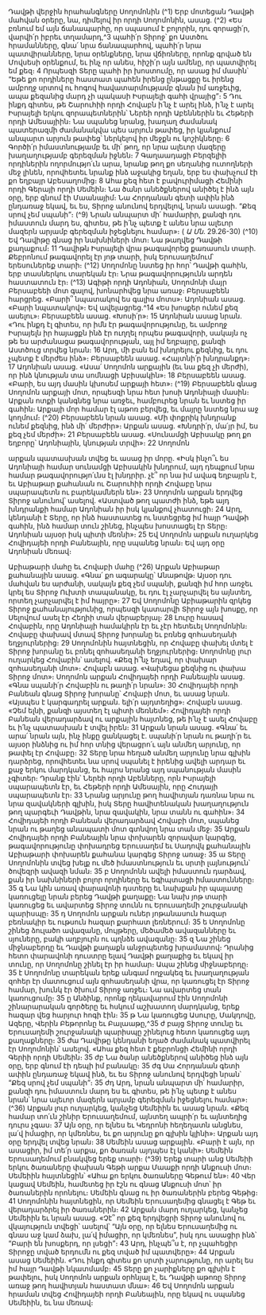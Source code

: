 
Դավթի վերջին հրահանգները Սողոմոնին
(^1) Երբ մոտեցան Դավթի մահվան օրերը, նա, դիմելով իր որդի Սողոմոնին, ասաց. (^2) «Ես բռնում եմ այն ճանապարհը,
որ սպասում է բոլորին, դու զորացի՛ր, վարվի՛ր իբրեւ տղամարդ,^3 պահի՛ր Տիրոջ՝ քո Աստծու հրամանները, գնա՛ նրա
ճանապարհով, պահի՛ր նրա պատվիրանները, նրա օրենքները, նրա վճիռները, որոնք գրված են Մովսեսի օրենքում, եւ
ինչ որ անես, հիշի՛ր այն ամենը, որ պատվիրել եմ քեզ։ 4 Որպեսզի Տերը պահի իր խոստումը, որ ասաց իմ մասին՝ “Եթե
քո որդիները հաստատ պահեն իրենց ընթացքը եւ իրենց ամբողջ սրտով ու հոգով հավատարմությամբ գնան իմ առջեւից,
ապա քեզանից մարդ չի պակասի Իսրայելի գահի վրայից”։ 5 Դու ինքդ գիտես, թե Շարուհիի որդի Հովաբն ի՛նչ է արել
ինձ, ի՛նչ է արել Իսրայելի երկու զորապետներին՝ Ներեի որդի Աբեններին եւ Հեթերի որդի Ամեսայիին։ Նա սպանեց
նրանց, խաղաղ ժամանակ պատերազմի ժամանակվա պես արյուն թափեց, իր կյանքում անպարտ արյուն թափեց՝
ներկելով իր մեջքն ու կոշիկները։ 6 Գործի՛ր իմաստնությամբ եւ մի՛ թող, որ նրա ալեւոր մազերը խաղաղությամբ
գերեզման իջնեն։ 7 Գաղաադացի Բերզելիի որդիներին ողորմությո՛ւն արա, նրանք թող քո սեղանից ուտողների մեջ
լինեն, որովհետեւ նրանք ինձ աջակից եղան, երբ ես փախչում էի քո եղբայր Աբեսաղոմից։ 8 Ահա քեզ հետ է բավուրիմացի
Հեմինի որդի Գերայի որդի Սեմեին։ Նա ծանր անեծքներով անիծել է ինձ այն օրը, երբ գնում էի Մաանայիմ։ Նա
Հորդանան գետի ափին ինձ ընդառաջ եկավ, եւ ես, Տիրոջ անունով երդվելով, նրան ասացի. “Քեզ սրով չեմ սպանի”։
(^9) Նրան անպարտ մի՛ համարիր, քանզի դու իմաստուն մարդ ես, գիտես, թե ի՛նչ պետք է անես նրա ալեւոր մազերն արյամբ
գերեզման իջեցնելու համար»։
( _Ա Մն_. 29.26-30)
(^10) Եվ Դավիթը գնաց իր նախնիների մոտ։ Նա թաղվեց Դավթի քաղաքում։ 11 Դավիթն Իսրայելի վրա թագավորեց
քառասուն տարի. Քեբրոնում թագավորել էր յոթ տարի, իսկ Երուսաղեմում՝ երեսուներեք տարի։
(^12) Սողոմոնը նստեց իր հոր՝ Դավթի գահին, երբ տասներկու տարեկան էր։ Նրա թագավորությունն արդեն
հաստատուն էր։
(^13) Ագիթի որդի Ադոնիան, Սողոմոնի մայր Բերսաբեեի մոտ գալով, խոնարհվեց նրա առաջ։ Բերսաբեեն հարցրեց.
«Բարի՞ նպատակով ես գալիս մոտս»։ Ադոնիան ասաց. «Բարի նպատակով»։ Եվ ավելացրեց.^14 «Ես խոսքեր ունեմ քեզ
ասելու»։ Բերսաբեեն ասաց. «Խոսի՛ր»։ 15 Ադոնիան ասաց նրան. «Դու ինքդ էլ գիտես, որ իմն էր թագավորությունը, եւ
ամբողջ Իսրայելն իր հայացքն ինձ էր ուղղել որպես թագավորի, սակայն ոչ թե ես արժանացա թագավորության, այլ իմ
եղբայրը, քանզի Աստծուց տրվեց նրան։ 16 Արդ, մի բան եմ խնդրելու քեզնից, եւ դու չպետք է մերժես ինձ»։ Բերսաբեեն
ասաց. «Հայտնի՛ր խնդրանքդ»։ 17 Ադոնիան ասաց. «Ասա՛ Սողոմոն արքային (եւ նա քեզ չի մերժի), որ ինձ կնության տա
սոմնացի Աբիսակին»։ 18 Բերսաբեեն ասաց. «Բարի, ես այդ մասին կխոսեմ արքայի հետ»։
(^19) Բերսաբեեն գնաց Սողոմոն արքայի մոտ, որպեսզի նրա հետ խոսի Ադոնիայի մասին։ Արքան ոտքի կանգնեց նրա
առջեւ, համբուրեց նրան եւ նստեց իր գահին։ Արքայի մոր համար էլ աթոռ բերվեց, եւ մայրը նստեց նրա աջ կողմում։
(^20) Բերսաբեեն նրան ասաց. «Մի փոքրիկ խնդրանք ունեմ քեզնից, ինձ մի՛ մերժիր»։ Արքան ասաց. «Խնդրի՛ր, մա՛յր իմ,
ես քեզ չեմ մերժի»։ 21 Բերսաբեեն ասաց. «Սունամցի Աբիսակը թող քո եղբորը՝ Ադոնիային, կնության տրվի»։ 22 Սողոմոն


արքան պատասխան տվեց եւ ասաց իր մորը. «Իսկ ինչո՞ւ ես Ադոնիայի համար սունամցի Աբիսակին խնդրում, այդ
դեպքում նրա համար թագավորությո՛ւնս էլ խնդրիր. չէ՞ որ նա իմ ավագ եղբայրն է, եւ Աբիաթար քահանան ու Շարուհիի
որդի Հովաբը նրա սպարապետն ու բարեկամներն են»։ 23 Սողոմոն արքան երդվեց Տիրոջ անունով՝ ասելով. «Աստված
թող պատժի ինձ, եթե այդ խնդրանքի համար Ադոնիան իր իսկ կյանքով չհատուցի։ 24 Արդ, կենդանի է Տերը, որ ինձ
հաստատեց ու նստեցրեց իմ հայր Դավթի գահին, ինձ համար տուն շինեց, ինչպես խոստացել էր Տերը։ Ադոնիան այսօր
իսկ պիտի մեռնի»։ 25 Եվ Սողոմոն արքան ուղարկեց Հովիդայեի որդի Բանեային, որը սպանեց նրան։ Եվ այդ օրը
Ադոնիան մեռավ։

Աբիաթարի մահը եւ Հովաբի մահը
(^26) Արքան Աբիաթար քահանային ասաց. «Գնա՛ քո ագարակը՝ Անաթովթ։ Այսօր դու մահվան ես արժանի, սակայն
քեզ չեմ սպանի, քանզի իմ հոր առջեւ կրել ես Տիրոջ Ուխտի տապանակը, եւ դու էլ չարչարվել ես այնտեղ, որտեղ
չարչարվել է իմ հայրը»։ 27 Եվ Սողոմոնը Աբիաթարին զրկեց Տիրոջ քահանայությունից, որպեսզի կատարվի Տիրոջ այն
խոսքը, որ Սելովում ասել էր Հեղիի տան վերաբերյալ։ 28 Լուրը հասավ Հովաբին, որը Ադոնիայի համակիրն էր եւ չէր
հետեւել Սողոմոնին։ Հովաբը փախավ մտավ Տիրոջ խորանը եւ բռնեց զոհասեղանի եղջյուրներից։ 29 Սողոմոնին
հայտնեցին, որ Հովաբը փախել մտել է Տիրոջ խորանը եւ բռնել զոհասեղանի եղջյուրներից։ Սողոմոնը լուր ուղարկեց
Հովաբին՝ ասելով. «Քեզ ի՞նչ եղավ, որ փախար զոհասեղանի մոտ»։ Հովաբն ասաց. «Վախեցա քեզնից ու փախա Տիրոջ
մոտ»։ Սողոմոն արքան Հովիդայեի որդի Բանեային ասաց. «Գնա սպանի՛ր Հովաբին ու թաղի՛ր նրան»։ 30 Հովիդայեի
որդի Բանեան գնաց Տիրոջ խորանը՝ Հովաբի մոտ, եւ ասաց նրան. «Այսպես է կարգադրել արքան. ելի՛ր այդտեղից»։
Հովաբն ասաց. «Չեմ ելնի, քանզի այստեղ էլ պիտի մեռնեմ»։ Հովիդայեի որդի Բանեան վերադարձավ ու արքային
հայտնեց, թե ի՛նչ է ասել Հովաբը եւ ի՛նչ պատասխան է տվել իրեն։ 31 Արքան նրան ասաց. «Գնա՛ եւ արա՛ նրան այն, ինչ
ինքը ցանկացել է. սպանի՛ր նրան ու թաղի՛ր եւ այսօր ինձնից ու իմ հոր տնից վերացրո՛ւ այն անմեղ արյունը, որ թափել
էր Հովաբը։ 32 Տերը նրա հեղած անմեղ արյունը նրա գլխին դարձրեց, որովհետեւ նա սրով սպանել է իրենից ավելի արդար
եւ քաջ երկու մարդկանց, եւ հայրս նրանց այդ սպանության մասին չգիտեր։ Դրանք էին՝ Ներեի որդի Աբենները, որն
Իսրայելի սպարապետն էր, եւ Հեթերի որդի Ամեսային, որը Հուդայի սպարապետն էր։ 33 Նրանց արյունը թող հավիտյան
դառնա նրա ու նրա զավակների գլխին, իսկ Տերը հավիտենական խաղաղություն թող պարգեւի Դավթին, նրա զավակին,
նրա տանն ու գահին»։ 34 Հովիդայեի որդի Բանեան վերադարձավ Հովաբի մոտ, սպանեց նրան ու թաղեց անապատի
մոտ գտնվող նրա տան մեջ։ 35 Արքան Հովիդայեի որդի Բանեային նրա փոխարեն զորավար կարգեց, թագավորությունը
փոխադրեց Երուսաղեմ եւ Սադովկ քահանային Աբիաթարի փոխարեն քահանա կարգեց Տիրոջ առաջ։
35 ա Տերը Սողոմոնին տվեց խելք ու մեծ իմաստնություն եւ սրտի լայնություն՝ ծովեզրի ավազի նման։ 35 բ Սողոմոնն
ավելի իմաստուն դարձավ, քան իր նախնիների բոլոր որդիները եւ եգիպտացի իմաստունները։ 35 գ Նա կին առավ
փարավոնի դստերը եւ նախքան իր պալատը կառուցելը նրան բերեց Դավթի քաղաքը։ Նա նախ յոթ տարի կառուցեց եւ
ավարտեց Տիրոջ տունն ու Երուսաղեմի շուրջանակի պարիսպը։ 35 դ Սողոմոն արքան ուներ յոթանասուն հազար
բեռնակիր եւ ութսուն հազար քարհատ լեռներում։ 35 ե Սողոմոնը շինեց ձուլածո ավազանը, մույթերը, մեծամեծ
ավազանները եւ սյուները, բակի աղբյուրն ու պղնձե ավազանը։ 35 զ Նա շինեց միջնաբերդը եւ Դավթի քաղաքն անջրպետեց
խրամատով։ Դրանից հետո փարավոնի դուստրը ելավ Դավթի քաղաքից եւ եկավ իր տունը, որ Սողոմոնը շինել էր իր
համար։ Ապա շինեց միջնաբերդը։ 35 է Սողոմոնը տարեկան երեք անգամ ողջակեզ եւ խաղաղության զոհեր էր մատուցում
այն զոհասեղանի վրա, որ կառուցել էր Տիրոջ համար, խունկ էր ծխում Տիրոջ առջեւ։ Նա ավարտեց տան կառուցումը։
35 ը Անձինք, որոնք ղեկավարում էին Սողոմոնի շինարարական գործերը եւ հսկում աշխատող մարդկանց, երեք հազար
վեց հարյուր հոգի էին։ 35 թ Նա կառուցեց Ասուրը, Մակդովը, Ազերը, Վերին Բեթորոնը եւ Բալաաթը,^35 ժ բայց Տիրոջ տունը
եւ Երուսաղեմի շուրջանակի պարիսպը շինելուց հետո կառուցեց այդ քաղաքները։
35 ժա Դավիթը կենդանի եղած ժամանակ պատվիրել էր Սողոմոնին՝ ասելով. «Ահա քեզ հետ է քեբրոնցի Հեմինի որդի
Գերիի որդի Սեմեին։ 35 ժբ Նա ծանր անեծքներով անիծեց ինձ այն օրը, երբ գնում էի դեպի իմ բանակը։ 35 ժգ Սա Հորդանան
գետի ափին ընդառաջ եկավ ինձ, եւ ես Տիրոջ անունով երդվեցի նրան՝ “Քեզ սրով չեմ սպանի”։ 35 ժդ Արդ, նրան անպարտ
մի՛ համարիր, քանզի դու իմաստուն մարդ ես եւ գիտես, թե ի՛նչ պետք է անես նրան՝ նրա ալեւոր մազերն արյամբ
գերեզման իջեցնելու համար»։
(^36) Արքան լուր ուղարկեց, կանչեց Սեմեիին եւ ասաց նրան. «Քեզ համար տո՛ւն շինիր Երուսաղեմում, այնտեղ ապրի՛ր
եւ այնտեղից դուրս չգաս։ 37 Այն օրը, որ ելնես եւ Կեդրոնի հեղեղատն անցնես, լա՛վ իմացիր, որ կմեռնես, եւ քո արյունը քո
գլխին կլինի»։ Արքան այդ օրը երդվել տվեց նրան։ 38 Սեմեին ասաց արքային. «Բարի է այն, որ ասացիր, իմ տե՛ր արքա,
քո ծառան այդպես էլ կանի»։ Սեմեին Երուսաղեմում բնակվեց երեք տարի։
(^39) Երեք տարի անց Սեմեիի երկու ծառաները փախան Գեթի արքա Մաաքի որդի Անքուսի մոտ։ Սեմեիին հայտնեցին՝
«Ահա քո երկու ծառաները Գեթում են»։ 40 Վեր կացավ Սեմեին, համետեց իր էշն ու գնաց Անքուսի մոտ՝ իր ծառաներին
որոնելու։ Սեմեին գնաց ու իր ծառաներին բերեց Գեթից։ 41 Սողոմոնին հայտնեցին, որ Սեմեին Երուսաղեմից գնացել է
Գեթ եւ վերադարձրել իր ծառաներին։ 42 Արքան մարդ ուղարկեց, կանչեց Սեմեիին եւ նրան ասաց. «Չէ՞ որ քեզ երդվեցրի
Տիրոջ անունով ու վկայություն տվեցի՝ ասելով՝ “Այն օրը, որ ելնես Երուսաղեմից ու գնաս աջ կամ ձախ, լա՛վ իմացիր,
որ կմեռնես”, իսկ դու ասացիր ինձ՝ “Բարի են խոսքերդ, որ լսեցի”։ 43 Արդ, ինչպե՞ս է, որ չպահեցիր Տիրոջը տված երդումն
ու քեզ տված իմ պատվերը»։ 44 Արքան ասաց Սեմեիին. «Դու ինքդ գիտես քո սրտի չարությունը, որ արել ես իմ հայր
Դավթի նկատմամբ։ 45 Տերը քո չարիքները քո գլխին է թափելու, իսկ Սողոմոն արքան օրհնյալ է, եւ Դավթի աթոռը Տիրոջ
առաջ թող հավիտյան հաստատ մնա»։ 46 Եվ Սողոմոն արքան հրաման տվեց Հովիդայեի որդի Բանեային, որը եկավ ու
սպանեց Սեմեիին, եւ նա մեռավ։

